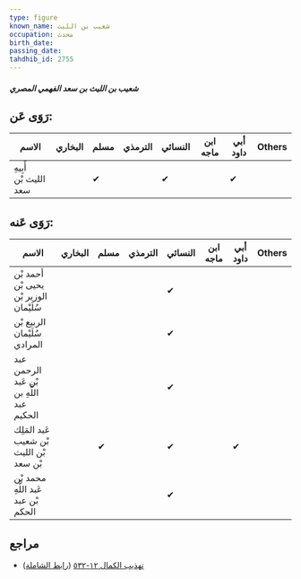 ```yaml
---
type: figure
known_name: شعيب بن الليث
occupation: محدث
birth_date:
passing_date:
tahdhib_id: 2755
---
```

##### شعيب بن الليث بن سعد الفهمي المصري

## رَوَى عَن:
| الاسم                 | البخاري | مسلم | الترمذي | النسائي | ابن ماجه | أبي داود | Others |
| --------------------- | ------- | ---- | ------- | ------- | -------- | -------- | ------ |
| أَبِيهِ الليث بْن سعد |         | ✔    |         | ✔       |          | ✔        |        |
## رَوَى عَنه:
| الاسم                                     | البخاري | مسلم | الترمذي | النسائي | ابن ماجه | أبي داود | Others |
| ----------------------------------------- | ------- | ---- | ------- | ------- | -------- | -------- | ------ |
| أحمد بْن يحيى بْن الوزير بْن سُلَيْمان    |         |      |         | ✔       |          |          |        |
| الربيع بْن سُلَيْمان المرادي              |         |      |         | ✔       |          |          |        |
| عبد الرحمن بْن عَبد اللَّهِ بن عبد الحكيم |         |      |         | ✔       |          |          |        |
| عَبد المَلِك بْن شعيب بْن الليث بْن سعد   |         | ✔    |         | ✔       |          | ✔        |        |
| محمد بْن عَبد اللَّهِ بْن عبد الحكم       |         |      |         | ✔       |          |          |        |
## مراجع
- [تهذيب الكمال ١٢-٥٣٢](obsidian://open?vault=Tahdhib-al-Kamal&file=Figures/٢٧٥٥-شعيب%20بن%20الليث%20بن%20سعد%20الفهمي%20المصري) ([رابط الشاملة](https://shamela.ws/book/3722/6305))
